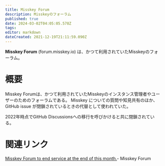 ```yaml
---
title: Misskey Forum
description: Misskeyのフォーラム
published: true
date: 2024-03-02T04:05:05.578Z
tags: 
editor: markdown
dateCreated: 2021-12-19T21:11:59.090Z
---
```



**Misskey Forum** (forum.misskey.io) は、かつて利用されていたMisskeyのフォーラム。

# 概要
Misskey Forumは、かつて利用されていたMisskeyのインスタンス管理者やユーザーのためのフォーラムである。
Misskey についての質問や知見共有のほか、GitHub issue が閉鎖されているときの代替として使われていた。

2022年時点でGitHub Discussionsへの移行を呼びかけると共に閉鎖されている。

# 関連リンク

[Misskey Forum to end service at the end of this month.](https://forum.misskey.io/d/112-misskey-forum-to-end-service-at-the-end-of-this-month)- Misskey Forum